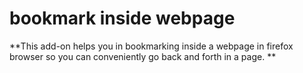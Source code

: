 # bookmark inside webpage

**This add-on helps you in bookmarking inside a webpage in firefox browser so you can conveniently go back and forth in a page.
**

